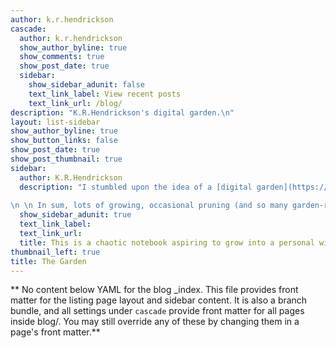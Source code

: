 ```yaml
---
author: k.r.hendrickson
cascade:
  author: k.r.hendrickson
  show_author_byline: true
  show_comments: true
  show_post_date: true
  sidebar:
    show_sidebar_adunit: false
    text_link_label: View recent posts
    text_link_url: /blog/
description: "K.R.Hendrickson's digital garden.\n"
layout: list-sidebar
show_author_byline: true
show_button_links: false
show_post_date: true
show_post_thumbnail: true
sidebar:
  author: K.R.Hendrickson
  description: "I stumbled upon the idea of a [digital garden](https://maggieappleton.com/garden-history) while researching how to build a website through [Hugo and blogdown](https://bookdown.org/yihui/blogdown/). Ideally, gardens are organized by ideas and context, rather than the 'stream' of reverse chronological order (like blogs, social media, etc.). My posts are still organized by time as I'm going to have to stretch my web dev skills to get to my desired architecture. However, the notes and essays here are published as they are being written, rather than only when they are polished and complete. 
  
\n \n In sum, lots of growing, occasional pruning (and so many garden-related puns left to uncover). "
  show_sidebar_adunit: true
  text_link_label: 
  text_link_url: 
  title: This is a chaotic notebook aspiring to grow into a personal wiki.
thumbnail_left: true
title: The Garden
---
```


** No content below YAML for the blog _index. This file provides front matter for the listing page layout and sidebar content. It is also a branch bundle, and all settings under `cascade` provide front matter for all pages inside blog/. You may still override any of these by changing them in a page's front matter.**
